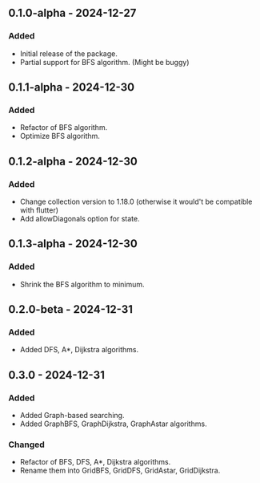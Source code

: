 ## 0.1.0-alpha - 2024-12-27
### Added
- Initial release of the package.
- Partial support for BFS algorithm. (Might be buggy)

## 0.1.1-alpha - 2024-12-30
### Added
- Refactor of BFS algorithm.
- Optimize BFS algorithm.

## 0.1.2-alpha - 2024-12-30
### Added
- Change collection version to 1.18.0 (otherwise it would't be compatible with flutter)
- Add allowDiagonals option for state.

## 0.1.3-alpha - 2024-12-30
### Added
- Shrink the BFS algorithm to minimum.

## 0.2.0-beta - 2024-12-31
### Added
- Added DFS, A*, Dijkstra algorithms.

## 0.3.0 - 2024-12-31
### Added
- Added Graph-based searching.
- Added GraphBFS, GraphDijkstra, GraphAstar algorithms.

### Changed
- Refactor of BFS, DFS, A*, Dijkstra algorithms.
- Rename them into GridBFS, GridDFS, GridAstar, GridDijkstra.

